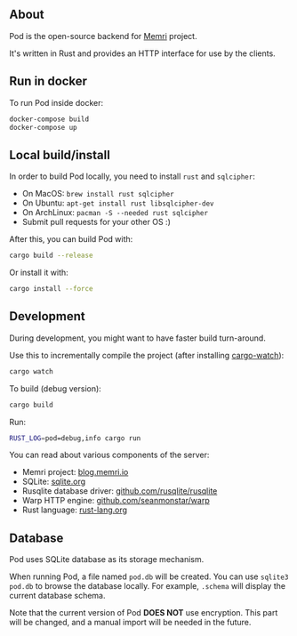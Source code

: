 ## About

Pod is the open-source backend for [Memri](https://blog.memri.io/) project.

It's written in Rust and provides an HTTP interface for use by the clients.


## Run in docker
To run Pod inside docker:
```sh
docker-compose build
docker-compose up
```


## Local build/install

In order to build Pod locally, you need to install `rust` and `sqlcipher`:

* On MacOS: `brew install rust sqlcipher`
* On Ubuntu: `apt-get install rust libsqlcipher-dev`
* On ArchLinux: `pacman -S --needed rust sqlcipher`
* Submit pull requests for your other OS :)

After this, you can build Pod with:
```sh
cargo build --release
```

Or install it with:
```sh
cargo install --force
```


## Development
During development, you might want to have faster build turn-around.

Use this to incrementally compile the project (after installing [cargo-watch](https://github.com/passcod/cargo-watch)):
```sh
cargo watch
```

To build (debug version):
```sh
cargo build
```

Run:
```sh
RUST_LOG=pod=debug,info cargo run
```

You can read about various components of the server:

* Memri project: [blog.memri.io](https://blog.memri.io/)
* SQLite: [sqlite.org](https://sqlite.org)
* Rusqlite database driver: [github.com/rusqlite/rusqlite](https://github.com/rusqlite/rusqlite)
* Warp HTTP engine: [github.com/seanmonstar/warp](https://github.com/seanmonstar/warp)
* Rust language: [rust-lang.org](https://www.rust-lang.org/)


## Database
Pod uses SQLite database as its storage mechanism.

When running Pod, a file named `pod.db` will be created. You can use `sqlite3 pod.db` to browse the database locally. For example, `.schema` will display the current database schema.

Note that the current version of Pod **DOES NOT** use encryption.
This part will be changed, and a manual import will be needed in the future.
